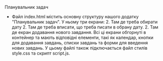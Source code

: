 Планувальник задач
* Файл index.html містить основну структуру нашого додатку "Планувальник задач". У ньому три екрани:
  2. Там де треба обирати дату
  2. Там де треба вписати, що треба писати в обрану дату.
  2. Там де екран додавання нового завдання.
  Всі ці екрани обгорнуті в контейнер та мають відповідні елементи, такі як календар, кнопки для додавання завдань, списки завдань та форми для введення нових 
  завдань. У цьому файлі також підключається файл стилів style.css та скрипт script.js.
